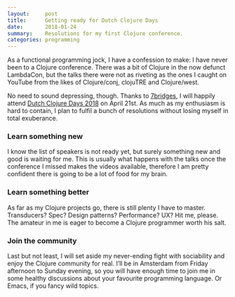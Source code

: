 ```yaml
---
layout:     post
title:      Getting ready for Dutch Clojure Days
date:       2018-01-24
summary:    Resolutions for my first Clojure conference.
categories: programming
---
```


As a functional programming jock, I have a confession to make: I have never been
to a Clojure conference. There was a bit of Clojure in the now defunct
LambdaCon, but the talks there were not as riveting as the ones I caught on
YouTube from the likes of Clojure/conj, clojuTRE and Clojure/west.

No need to sound depressing, though. Thanks to [7bridges](https://7bridges.eu),
I will happily attend [Dutch Clojure Days 2018](http://clojuredays.org/) on
April 21st. As much as my enthusiasm is hard to contain, I plan to fulfil a
bunch of resolutions without losing myself in total exuberance.

### Learn something new
I know the list of speakers is not ready yet, but surely something new and good
is waiting for me. This is usually what happens with the talks once the
conference I missed makes the videos available, therefore I am pretty confident
there is going to be a lot of food for my brain.

### Learn something better
As far as my Clojure projects go, there is still plenty I have to
master. Transducers? Spec? Design patterns? Performance? UX? Hit me, please. The
amateur in me is eager to become a Clojure programmer worth his salt.

### Join the community
Last but not least, I will set aside my never-ending fight with sociability and
enjoy the Clojure community for real. I’ll be in Amsterdam from Friday afternoon
to Sunday evening, so you will have enough time to join me in some healthy
discussions about your favourite programming language. Or Emacs, if you fancy
wild topics.
